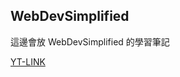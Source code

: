 ## WebDevSimplified

這邊會放 WebDevSimplified 的學習筆記

[YT-LINK](https://www.youtube.com/@WebDevSimplified)